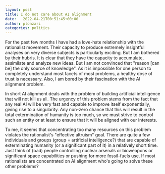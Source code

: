 ```yaml
---
layout: post
title: I do not care about AI alignment
date:   2022-04-21T00:51:45+00:00
author: plonzari
categories: politics
---
```


For the past few months I have had a love-hate relationship with the rationalist movement. Their capacity to produce
extremely insightful analyses on very diverse subjects is particularly exciting. But I am bothered by their hubris. 
It is clear that they have the capacity to accumulate, assimilate and analyze new ideas. But I am not convinced that 
"reason [can be] the only source of knowledge". As it is impossible for one person to completely understand most facets 
of most problems, a healthy dose of trust is necessary. Also, I am bored by their fascination with the AI alignment 
problem. 

<!--more-->

In short AI alignment deals with the problem of building artificial intelligence that will not kill us all. The urgency 
of this problem stems from the fact that any real AI will be very fast and capable to improve itself exponentially,
giving rise to a singularity. Any non-zero chance that this will result in the total extermination of humanity is too
much, so we must strive to control such an entity or at least to ensure that it will be aligned with our interests. 

To me, it seems that concentrating too many resources on this problem violates the rationalist's "effective altruism" 
goal. There are quite a few individuals and groups (group = artificial intelligence?) that are capable of exterminating 
humanity (or a significant part of it) in a relatively short time. Just think of (bad) people controlling nuclear 
arsenals or bioweapons or significant space capabilities or pushing for more fossil-fuels use. If most rationalists are 
concentrated on AI alignment who's going to solve these other problems?
